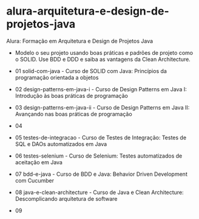 # alura-arquitetura-e-design-de-projetos-java
Alura: Formação em Arquitetura e Design de Projetos Java
- Modelo o seu projeto usando boas práticas e padrões de projeto como o SOLID. Use BDD e DDD e saiba as vantagens da Clean Architecture.

- 01 solid-com-java - Curso de SOLID com Java: Princípios da programação orientada a objetos
- 02 design-patterns-em-java-i - Curso de Design Patterns em Java I: Introdução às boas práticas de programação
- 03 design-patterns-em-java-ii - Curso de Design Patterns em Java II: Avançando nas boas práticas de programação
- 04  
- 05 testes-de-integracao - Curso de Testes de Integração: Testes de SQL e DAOs automatizados em Java
- 06 testes-selenium - Curso de Selenium: Testes automatizados de aceitação em Java
- 07 bdd-e-java - Curso de BDD e Java: Behavior Driven Development com Cucumber
- 08 java-e-clean-architecture - Curso de Java e Clean Architecture: Descomplicando arquitetura de software
- 09 

